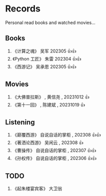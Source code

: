 # Records

Personal read books and watched movies...

## Books

1. 《计算之魂》 吴军 202305 :+1::+1:
2. 《Python 工匠》 朱雷 202304 :+1::+1:
3. 《西游记》 吴承恩 202305 :+1::+1:

## Movies

1. 《大佛普拉斯》 , 黄信尧 , 20231012 :+1:
2. 《第十一回》 , 陈建斌 , 20231019 :+1:

## Listening

1. 《巅覆西游》 自说自话的掌柜 , 202308 :+1::+1:
2. 《著洒论西游》 吴闲云 , 202308 :+1:
3. 《曹操传》 自说自话的掌柜 , 202307 :+1::+1:
4. 《孙权传》 自说自话的掌柜 , 202306 :+1::+1:

## TODO

1. 《起朱楼宴宾客》 大卫翁
